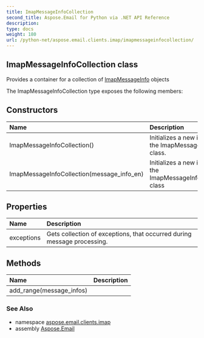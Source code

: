 ```yaml
---
title: ImapMessageInfoCollection
second_title: Aspose.Email for Python via .NET API Reference
description: 
type: docs
weight: 180
url: /python-net/aspose.email.clients.imap/imapmessageinfocollection/
---
```


## ImapMessageInfoCollection class

Provides a container for a collection of [ImapMessageInfo](/email/python-net/aspose.email.clients.imap/imapmessageinfo/) objects

The ImapMessageInfoCollection type exposes the following members:
## Constructors
| Name | Description |
| :- | :- |
|ImapMessageInfoCollection()|Initializes a new instance of the ImapMessageCollection class.|
|ImapMessageInfoCollection(message_info_en)|Initializes a new instance of the ImapMessageInfoCollection class|
## Properties
| Name | Description |
| :- | :- |
|exceptions|Gets collection of exceptions, that occurred during message processing.|
## Methods
| Name | Description |
| :- | :- |
|add_range(message_infos)|  |

### See Also

* namespace [aspose.email.clients.imap](/email/python-net/aspose.email.clients.imap/)
* assembly [Aspose.Email](/email/python-net/)

